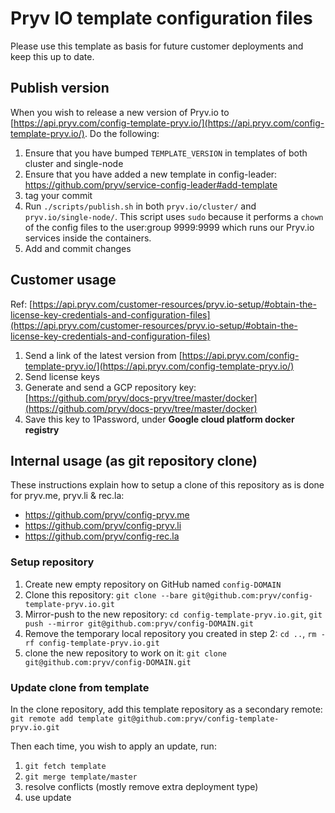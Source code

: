 # Pryv IO template configuration files

Please use this template as basis for future customer deployments and keep this up to date.

## Publish version

When you wish to release a new version of Pryv.io to [https://api.pryv.com/config-template-pryv.io/](https://api.pryv.com/config-template-pryv.io/). Do the following:

1. Ensure that you have bumped `TEMPLATE_VERSION` in templates of both cluster and single-node
2. Ensure that you have added a new template in config-leader: https://github.com/pryv/service-config-leader#add-template
3. tag your commit
4. Run `./scripts/publish.sh` in both `pryv.io/cluster/` and `pryv.io/single-node/`. This script uses `sudo` because it performs a `chown` of the config files to the user:group 9999:9999 which runs our Pryv.io services inside the containers.
5. Add and commit changes

## Customer usage

Ref: [https://api.pryv.com/customer-resources/pryv.io-setup/#obtain-the-license-key-credentials-and-configuration-files](https://api.pryv.com/customer-resources/pryv.io-setup/#obtain-the-license-key-credentials-and-configuration-files)

1. Send a link of the latest version from [https://api.pryv.com/config-template-pryv.io/](https://api.pryv.com/config-template-pryv.io/)
2. Send license keys
3. Generate and send a GCP repository key: [https://github.com/pryv/docs-pryv/tree/master/docker](https://github.com/pryv/docs-pryv/tree/master/docker)
4. Save this key to 1Password, under **Google cloud platform docker registry**

## Internal usage (as git repository clone)

These instructions explain how to setup a clone of this repository as is done for pryv.me, pryv.li & rec.la:
- https://github.com/pryv/config-pryv.me
- https://github.com/pryv/config-pryv.li
- https://github.com/pryv/config-rec.la

### Setup repository

1. Create new empty repository on GitHub named `config-DOMAIN`
2. Clone this repository: `git clone --bare git@github.com:pryv/config-template-pryv.io.git`
3. Mirror-push to the new repository: `cd config-template-pryv.io.git`, `git push --mirror git@github.com:pryv/config-DOMAIN.git`
4. Remove the temporary local repository you created in step 2: `cd ..`, `rm -rf config-template-pryv.io.git`
5. clone the new repository to work on it: `git clone git@github.com:pryv/config-DOMAIN.git`

### Update clone from template

In the clone repository, add this template repository as a secondary remote: `git remote add template git@github.com:pryv/config-template-pryv.io.git`

Then each time, you wish to apply an update, run:

1. `git fetch template`
2. `git merge template/master`
3. resolve conflicts (mostly remove extra deployment type)
4. use update
 
